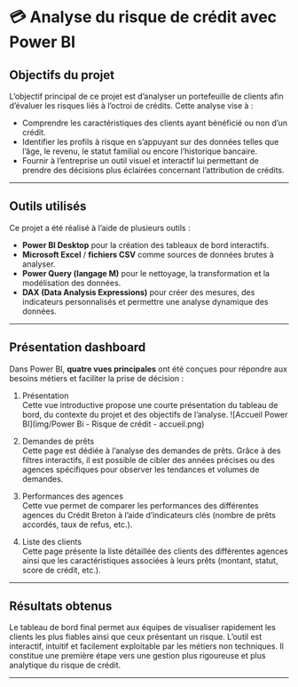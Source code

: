 # 💳 Analyse du risque de crédit avec Power BI


##  Objectifs du projet

L’objectif principal de ce projet est d’analyser un portefeuille de clients afin d’évaluer les risques liés à l’octroi de crédits. Cette analyse vise à :

- Comprendre les caractéristiques des clients ayant bénéficié ou non d’un crédit.
- Identifier les profils à risque en s’appuyant sur des données telles que l’âge, le revenu, le statut familial ou encore l’historique bancaire.
- Fournir à l’entreprise un outil visuel et interactif lui permettant de prendre des décisions plus éclairées concernant l’attribution de crédits.

---

## Outils utilisés

Ce projet a été réalisé à l’aide de plusieurs outils :

- **Power BI Desktop** pour la création des tableaux de bord interactifs.
- **Microsoft Excel** / **fichiers CSV** comme sources de données brutes à analyser.
- **Power Query (langage M)** pour le nettoyage, la transformation et la modélisation des données.
- **DAX (Data Analysis Expressions)** pour créer des mesures, des indicateurs personnalisés et permettre une analyse dynamique des données.

---
## Présentation dashboard

Dans Power BI, **quatre vues principales** ont été conçues pour répondre aux besoins métiers et faciliter la prise de décision :

 1.  Présentation  
Cette vue introductive propose une courte présentation du tableau de bord, du contexte du projet et des objectifs de l’analyse.
![Accueil Power BI](img/Power Bi - Risque de crédit - accueil.png)


3.  Demandes de prêts  
Cette page est dédiée à l’analyse des demandes de prêts. Grâce à des filtres interactifs, il est possible de cibler des années précises ou des agences spécifiques pour observer les tendances et volumes de demandes.

 4.  Performances des agences  
Cette vue permet de comparer les performances des différentes agences du Crédit Breton à l’aide d’indicateurs clés (nombre de prêts accordés, taux de refus, etc.).

5.  Liste des clients  
Cette page présente la liste détaillée des clients des différentes agences ainsi que les caractéristiques associées à leurs prêts (montant, statut, score de crédit, etc.).

---

##  Résultats obtenus

Le tableau de bord final permet aux équipes de visualiser rapidement les clients les plus fiables ainsi que ceux présentant un risque. L’outil est interactif, intuitif et facilement exploitable par les métiers non techniques. Il constitue une première étape vers une gestion plus rigoureuse et plus analytique du risque de crédit.

---
